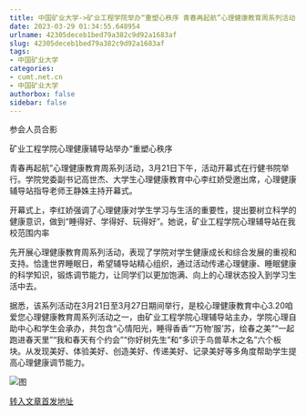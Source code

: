 ```yaml
---
title: 中国矿业大学->矿业工程学院举办“重塑心秩序 青春再起航”心理健康教育周系列活动 | cumt.net.cn
date: 2023-03-29 01:34:55.648954
urlname: 42305deceb1bed79a382c9d92a1683af
slug: 42305deceb1bed79a382c9d92a1683af
tags: 
- 中国矿业大学
categories:
- cumt.net.cn
- 中国矿业大学
authorbox: false
sidebar: false
---
```

参会人员合影

矿业工程学院心理健康辅导站举办“重塑心秩序

青春再起航”心理健康教育周系列活动，3月21日下午，活动开幕式在行健书院举行。学院党委副书记高世杰、大学生心理健康教育中心李红娇受邀出席，心理健康辅导站指导老师王静姝主持开幕式。

开幕式上，李红娇强调了心理健康对学生学习与生活的重要性，提出要树立科学的健康意识，做到“睡得好、学得好、玩得好”。她说，矿业工程学院心理辅导站在我校范围内率
<!--more-->
先开展心理健康教育周系列活动，表现了学院对学生健康成长和综合发展的重视和支持。恰逢世界睡眠日，希望辅导站精心组织，通过活动传递心理健康、睡眠健康的科学知识，锻炼调节能力，让同学们以更加饱满、向上的心理状态投入到学习生活中去。

据悉，该系列活动在3月21日至3月27日期间举行，是校心理健康教育中心3.20咱爱您心理健康教育周系列活动之一，由矿业工程学院心理辅导站主办，学院心理自助中心和学生会承办，共包含“心情阳光，睡得香香”“万物‘服’苏，绘春之美”“一起跑进春天里”“我和春天有个约会”“你好树先生”和“多识于鸟兽草木之名”六个板块。从发现美好、体验美好、创造美好、传递美好、记录美好等多角度帮助学生提高心理健康调节能力。

![图](https://xwzx.cumt.edu.cn/_upload/article/images/f1/31/7663125b49e795a5a01500a4e5b4/06121537-6eb8-4406-99b3-328b2cf59dab.jpg)

[转入文章首发地址](https://xwzx.cumt.edu.cn/cf/66/c523a642918/page.htm)